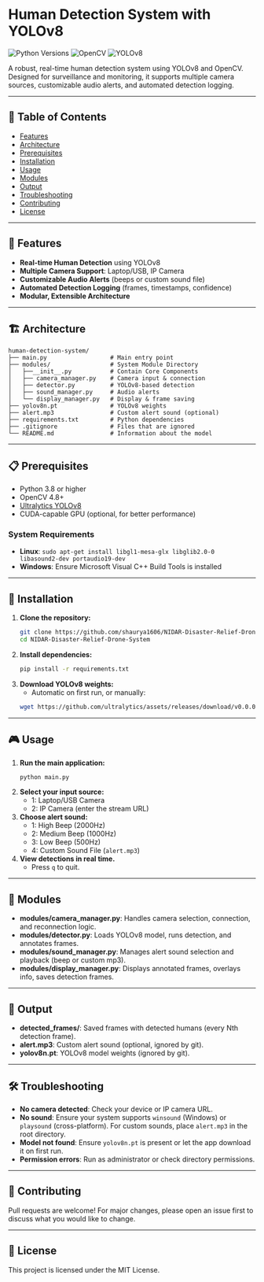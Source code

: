 # Human Detection System with YOLOv8

![Python Versions](https://img.shields.io/badge/python-3.8%2B-blue)
![OpenCV](https://img.shields.io/badge/OpenCV-4.8%2B-green)
![YOLOv8](https://img.shields.io/badge/YOLOv8-latest-green)

A robust, real-time human detection system using YOLOv8 and OpenCV. Designed for surveillance and monitoring, it supports multiple camera sources, customizable audio alerts, and automated detection logging.

---

## 📑 Table of Contents
- [Features](#features)
- [Architecture](#architecture)
- [Prerequisites](#prerequisites)
- [Installation](#installation)
- [Usage](#usage)
- [Modules](#modules)
- [Output](#output)
- [Troubleshooting](#troubleshooting)
- [Contributing](#contributing)
- [License](#license)

---

## 🚀 Features
- **Real-time Human Detection** using YOLOv8
- **Multiple Camera Support**: Laptop/USB, IP Camera
- **Customizable Audio Alerts** (beeps or custom sound file)
- **Automated Detection Logging** (frames, timestamps, confidence)
- **Modular, Extensible Architecture**

---

## 🏗️ Architecture

```
human-detection-system/
├── main.py                  # Main entry point
├── modules/                 # System Module Directory
│   ├──__init__.py           # Contain Core Components
│   ├── camera_manager.py    # Camera input & connection
│   ├── detector.py          # YOLOv8-based detection
│   ├── sound_manager.py     # Audio alerts
│   └── display_manager.py   # Display & frame saving
├── yolov8n.pt               # YOLOv8 weights
├── alert.mp3                # Custom alert sound (optional)
├── requirements.txt         # Python dependencies
├── .gitignore               # Files that are ignored
└── README.md                # Information about the model
```

---

## 📋 Prerequisites

- Python 3.8 or higher
- OpenCV 4.8+
- [Ultralytics YOLOv8](https://github.com/ultralytics/ultralytics)
- CUDA-capable GPU (optional, for better performance)

### System Requirements

- **Linux**: `sudo apt-get install libgl1-mesa-glx libglib2.0-0 libasound2-dev portaudio19-dev`
- **Windows**: Ensure Microsoft Visual C++ Build Tools is installed

---

## 🔧 Installation

1. **Clone the repository:**
   ```bash
   git clone https://github.com/shaurya1606/NIDAR-Disaster-Relief-Drone-System.git
   cd NIDAR-Disaster-Relief-Drone-System
   ```
2. **Install dependencies:**
   ```bash
   pip install -r requirements.txt
   ```
3. **Download YOLOv8 weights:**
   - Automatic on first run, or manually:
   ```bash
   wget https://github.com/ultralytics/assets/releases/download/v0.0.0/yolov8n.pt
   ```

---

## 🎮 Usage

1. **Run the main application:**
   ```bash
   python main.py
   ```
2. **Select your input source:**
   - 1: Laptop/USB Camera
   - 2: IP Camera (enter the stream URL)
3. **Choose alert sound:**
   - 1: High Beep (2000Hz)
   - 2: Medium Beep (1000Hz)
   - 3: Low Beep (500Hz)
   - 4: Custom Sound File (`alert.mp3`)
4. **View detections in real time.**
   - Press `q` to quit.

---

## 🧩 Modules

- **modules/camera_manager.py**: Handles camera selection, connection, and reconnection logic.
- **modules/detector.py**: Loads YOLOv8 model, runs detection, and annotates frames.
- **modules/sound_manager.py**: Manages alert sound selection and playback (beep or custom mp3).
- **modules/display_manager.py**: Displays annotated frames, overlays info, saves detection frames.

---

## 📂 Output

- **detected_frames/**: Saved frames with detected humans (every Nth detection frame).
- **alert.mp3**: Custom alert sound (optional, ignored by git).
- **yolov8n.pt**: YOLOv8 model weights (ignored by git).

---

## 🛠️ Troubleshooting

- **No camera detected**: Check your device or IP camera URL.
- **No sound**: Ensure your system supports `winsound` (Windows) or `playsound` (cross-platform). For custom sounds, place `alert.mp3` in the root directory.
- **Model not found**: Ensure `yolov8n.pt` is present or let the app download it on first run.
- **Permission errors**: Run as administrator or check directory permissions.

---

## 🤝 Contributing

Pull requests are welcome! For major changes, please open an issue first to discuss what you would like to change.

---

## 📄 License

This project is licensed under the MIT License.

